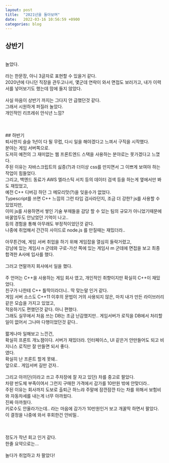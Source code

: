 ```yaml
---
layout: post
title:  "2021년을 돌아보며"
date:   2022-03-16 10:56:59 +0900
categories: blog
---
```


## 상반기
<br>
놀았다.<br>
<br>
라는 한문장, 아니 3글자로 표현할 수 있을거 같다. <br>
2020년에 다니던 직장을 관두고나서, 몇군데 연락이 와서 면접도 보러가고, 내가 이력서를 넣어보기도 했는데 맘에 들지 않았다. <br>
<br>
사실 마음이 상반기 까지는 그다지 안 급했던것 같다. <br>
그래서 시원하게 퍼질러 놀았다. <br>
개인적인 리프레쉬 안식년 느낌? <br>
<br>
<br>
<br>
## 하반기
<br>
퇴사한지 슬슬 1년이 다 될 무렵, 다시 일을 해야겠다고 느껴서 구직을 시작했다. <br>
분야는 게임 서버쪽으로. <br>
도저히 예전의 그 재미없는 웹 프론트엔드 스택을 사용하는 분야로는 못가겠다고 느꼈다. <br>
주된 이유는 자바스크립트의 싫증(?)과 더이상 css를 만지면서 그 이쁘게 보여야 하는 작업이 힘들었다. <br>
그리고, 백엔드 동료가 AWS 엘라스틱 서치 등의 데이터 검색 등을 하는게 옆에서만 봐도 재밌었고, <br>
예전 C++ 디버깅 하던 그 메모리맛(?)을 잊을수가 없었다. <br>
Typescript를 쓰면 C++ 느낌의 그런 타입 검사라던지, 조금 더 강한? js를 사용할 수 있었지만, <br>
이미 js를 사용하면서 쌓인 기술 부채들을 감당 할 수 있는 팀의 규모가 아니었기때문에 바꿀엄두도 안났었던 기억이 나고.. <br>
등의 경험을 통해 아무래도 부정적이었던것 같다. <br>
나중에 취업해서 간간히 사이드로 node.js 를 만질때는 재밌더라.. <br>
<br>
아무튼간에, 게임 서버 취업을 하기 위해 게임잡을 열심히 들락거렸고, <br>
강남에 있는 게임사 n 군데와 구로-가산 쪽에 있는 게임사 m 군데에 면접을 보고 최종 합격한 A사에 입사를 했다. <br>
<br>
그러고 연말까지 회사에서 일을 했다. <br>
<br>
주 언어는 C++을 사용하는 게임 회사 였고, 개인적인 취향이지만 확실히 C++이 재밌었다. <br>
친구가 나한테 C++ 틀딱이라더니.. 딱 맞는말 인거 같다. <br>
게임 서버 소스도 C++11 이후의 문법이 거의 사용되지 않은, 마치 내가 만든 라이브러리 같은 모습을 가지고 있었고, <br>
적응하기도 편했던것 같다. 아니 편했다.<br>
그래도 실무에서 처음 쓰는 DB는 조금 난감했지만.. 게임서버가 로직을 DB에서 처리할 일이 없어서 그나마 다행이었던것 같다.. <br>
<br>
짧게나마 일해보고 느낀건, <br>
확실히 프론트 개노잼이다. 서버가 재밌더라. 인터페이스, UI 같은거 안만들어도 되고 비지니스 로직만 잘 만들면 되서 좋다.<br>
였다. <br>
확실히 난 프론트 할게 못돼..<br>
앞으로.. 게임서버 길만 걷자..<br>
<br>
그리고 아끼던(이라고 쓰고 주차장에 잘 자고 있던) 차를 중고로 팔았다. <br>
차량 반도체 부족이여서 그런지 구매한 가격에서 감가를 10만원 밖에 안맞더라..<br>
주된 이유는 회사까지 도보로 출퇴근 하느랴 주말에 잠깐잠깐 타는 차를 위해서 보험비와 자동차세를 내는게 너무 아까웠다. <br>
진짜 아까웠다. <br>
키로수도 안올라가는데.. 라는 마음에 감가가 10만원인거 보고 개꿀딱 하면서 팔았다. <br>
이 결정을 나중에 와서 후회한건 안비밀.. <br>
<br>
<br>
<br>
정도가 작년 회고 인거 같다. <br>
한줄 요약으로는...<br>
<br>
놀다가 취업하고 차 팔았다! <br>
<br>
<br>
<br>
<br>
<br>




